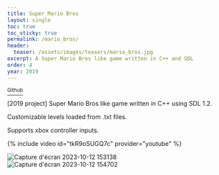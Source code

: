 ```yaml
---
title: Super Mario Bros
layout: single
toc: true
toc_sticky: true
permalink: /mario_bros/
header:
  teaser: /assets/images/teasers/mario_bros.jpg
excerpt: A Super Mario Bros like game written in C++ and SDL 
order: 4
year: 2019
---
```


<a href="https://github.com/StokastX/Super-Mario-Bros" class=""> <sup><i class="fa-brands fa-github"></i> Github</sup></a>

[2019 project] Super Mario Bros like game written in C++ using SDL 1.2.

Customizable levels loaded from .txt files.

Supports xbox controller inputs.

{% include video id="tkR9oSUGQ7c" provider="youtube" %}

![Capture d'écran 2023-10-12 153138](https://github.com/Patoche692/Super-Mario-Bros/assets/54531293/21e5ef4c-3325-4a54-b333-866bcc87fb9e)
![Capture d'écran 2023-10-12 154702](https://github.com/Patoche692/Super-Mario-Bros/assets/54531293/9cb21284-ce1e-40d0-9ee6-9cdb7d1c21e2)

